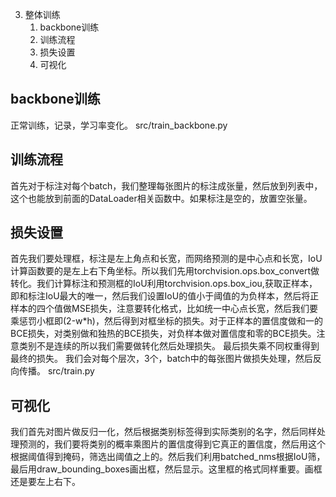 3. 整体训练
   1. backbone训练
   2. 训练流程
   3. 损失设置
   4. 可视化

## backbone训练
正常训练，记录，学习率变化。
src/train_backbone.py

## 训练流程
首先对于标注对每个batch，我们整理每张图片的标注成张量，然后放到列表中，这个也能放到前面的DataLoader相关函数中。如果标注是空的，放置空张量。
## 损失设置
首先我们要处理框，标注是左上角点和长宽，而网络预测的是中心点和长宽，IoU计算函数要的是左上右下角坐标。所以我们先用torchvision.ops.box_convert做转化。我们计算标注和预测框的IoU利用torchvision.ops.box_iou,获取正样本，即和标注IoU最大的唯一，然后我们设置IoU的值小于阈值的为负样本，然后将正样本的四个值做MSE损失，注意要转化格式，比如统一中心点长宽，然后我们要乘惩罚小框即(2-w*h)，然后得到对框坐标的损失。对于正样本的置信度做和一的BCE损失，对类别做和独热的BCE损失，对负样本做对置信度和零的BCE损失。注意类别不是连续的所以我们需要做转化然后处理损失。
最后损失乘不同权重得到最终的损失。
我们会对每个层次，3个，batch中的每张图片做损失处理，然后反向传播。
src/train.py
## 可视化
我们首先对图片做反归一化，然后根据类别标签得到实际类别的名字，然后同样处理预测的，我们要将类别的概率乘图片的置信度得到它真正的置信度，然后用这个根据阈值得到掩码，筛选出阈值之上的。然后我们利用batched_nms根据IoU筛，最后用draw_bounding_boxes画出框，然后显示。这里框的格式同样重要。画框还是要左上右下。


